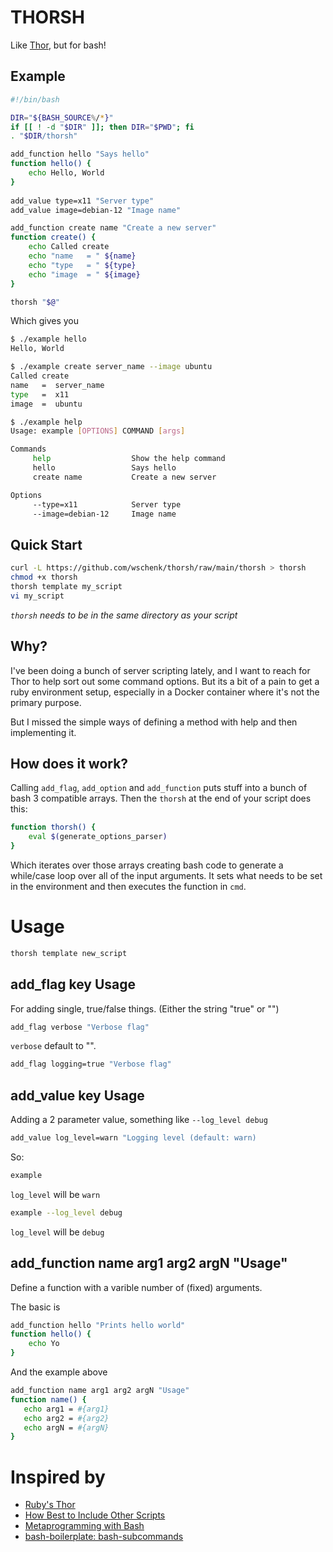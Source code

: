 # THORSH

Like [Thor](http://whatisthor.com), but for bash!

## Example

```bash
#!/bin/bash

DIR="${BASH_SOURCE%/*}"
if [[ ! -d "$DIR" ]]; then DIR="$PWD"; fi
. "$DIR/thorsh"

add_function hello "Says hello"
function hello() {
    echo Hello, World
}
    
add_value type=x11 "Server type"
add_value image=debian-12 "Image name"

add_function create name "Create a new server"
function create() {
    echo Called create
    echo "name   = " ${name}
    echo "type   = " ${type}
    echo "image  = " ${image}
}

thorsh "$@"
```

Which gives you

```bash
$ ./example hello
Hello, World

$ ./example create server_name --image ubuntu
Called create
name   =  server_name
type   =  x11
image  =  ubuntu

$ ./example help
Usage: example [OPTIONS] COMMAND [args]

Commands
     help                  Show the help command
     hello                 Says hello
     create name           Create a new server

Options
     --type=x11            Server type
     --image=debian-12     Image name
```

## Quick Start

```bash
curl -L https://github.com/wschenk/thorsh/raw/main/thorsh > thorsh 
chmod +x thorsh
thorsh template my_script
vi my_script
```

*`thorsh` needs to be in the same directory as your script*

## Why?

I've been doing a bunch of server scripting lately, and I want to
reach for Thor to help sort out some command options. But its a bit of
a pain to get a ruby environment setup, especially in a Docker
container where it's not the primary purpose.

But I missed the simple ways of defining a method with help and then
implementing it.

## How does it work?

Calling `add_flag`, `add_option` and `add_function` puts stuff into a
bunch of bash 3 compatible arrays.  Then the `thorsh` at the end of
your script does this:

```bash
function thorsh() {
    eval $(generate_options_parser)
}
```

Which iterates over those arrays creating bash code to generate a
while/case loop over all of the input arguments.  It sets what needs
to be set in the environment and then executes the function in `cmd`.

# Usage

```bash
thorsh template new_script
```

## add_flag key Usage

For adding single, true/false things.  (Either the string "true" or
"")

```bash
add_flag verbose "Verbose flag"
```

`verbose` default to "".

```bash
add_flag logging=true "Verbose flag"
```

## add_value key Usage

Adding a 2 parameter value, something like `--log_level debug`

```bash
add_value log_level=warn "Logging level (default: warn)
```

So:

```bash
example
```

`log_level` will be `warn`

```bash
example --log_level debug
```

`log_level` will be `debug`

## add_function name arg1 arg2 argN "Usage"

Define a function with a varible number of (fixed) arguments.

The basic is

```bash
add_function hello "Prints hello world"
function hello() {
    echo Yo
}
```

And the example above

```bash
add_function name arg1 arg2 argN "Usage"
function name() {
   echo arg1 = #{arg1}
   echo arg2 = #{arg2}
   echo argN = #{argN}
}
```

# Inspired by

- [Ruby's Thor](http://whatisthor.com)
- [How Best to Include Other Scripts](https://stackoverflow.com/a/12694189)
- [Metaprogramming with Bash](https://binkley.blogspot.com/2016/05/metaprogramming-with-bash.html)
- [bash-boilerplate: bash-subcommands](https://github.com/xwmx/bash-boilerplate/blob/master/bash-subcommands)
